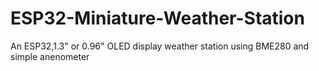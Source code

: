 # ESP32-Miniature-Weather-Station
An ESP32,1.3" or 0.96" OLED display weather station using BME280 and simple anenometer
